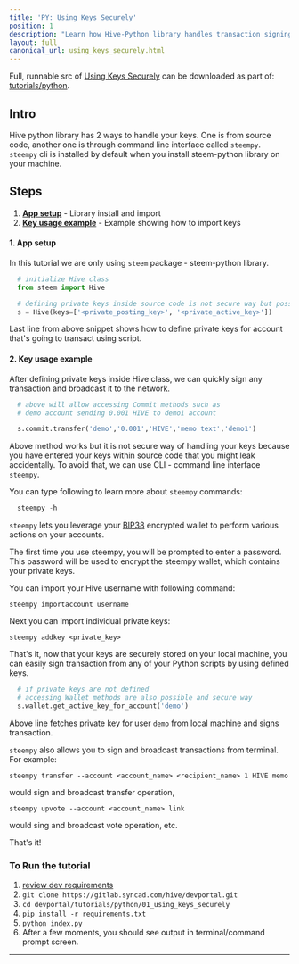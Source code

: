 ```yaml
---
title: 'PY: Using Keys Securely'
position: 1
description: "Learn how Hive-Python library handles transaction signing with user's key and how to securely manage your private keys."
layout: full
canonical_url: using_keys_securely.html
---              
```

<span class="fa-pull-left top-of-tutorial-repo-link"><span class="first-word">Full</span>, runnable src of [Using Keys Securely](https://gitlab.syncad.com/hive/devportal/-/tree/master/tutorials/python/tutorials/001_using_keys_securely) can be downloaded as part of: [tutorials/python](https://gitlab.syncad.com/hive/devportal/-/tree/master/tutorials/python).</span>
<br>



## Intro

Hive python library has 2 ways to handle your keys. One is from source code, another one is through command line interface called `steempy`. `steempy` cli is installed by default when you install steem-python library on your machine.

## Steps

1.  [**App setup**](#app-setup) - Library install and import
1.  [**Key usage example**](#example-list) - Example showing how to import keys

#### 1. App setup <a name="app-setup"></a>

In this tutorial we are only using `steem` package - steem-python library.

```python
  # initialize Hive class
  from steem import Hive

  # defining private keys inside source code is not secure way but possible
  s = Hive(keys=['<private_posting_key>', '<private_active_key>'])
```

Last line from above snippet shows how to define private keys for account that's going to transact using script.

#### 2. Key usage example <a name='example-list'></a>

After defining private keys inside Hive class, we can quickly sign any transaction and broadcast it to the network.

```python
  # above will allow accessing Commit methods such as
  # demo account sending 0.001 HIVE to demo1 account

  s.commit.transfer('demo','0.001','HIVE','memo text','demo1')
```

Above method works but it is not secure way of handling your keys because you have entered your keys within source code that you might leak accidentally. To avoid that, we can use CLI - command line interface `steempy`.

You can type following to learn more about `steempy` commands: 

```python
  steempy -h
```

`steempy` lets you leverage your [BIP38](https://bitcoinpaperwallet.com/bip38-password-encrypted-wallets/) encrypted wallet to perform various actions on your accounts.

The first time you use steempy, you will be prompted to enter a password. This password will be used to encrypt the steempy wallet, which contains your private keys.

You can import your Hive username with following command:

`steempy importaccount username`

Next you can import individual private keys:

`steempy addkey <private_key>`

That's it, now that your keys are securely stored on your local machine, you can easily sign transaction from any of your Python scripts by using defined keys.

```python
  # if private keys are not defined
  # accessing Wallet methods are also possible and secure way
  s.wallet.get_active_key_for_account('demo')
```

Above line fetches private key for user `demo` from local machine and signs transaction.

`steempy` also allows you to sign and broadcast transactions from terminal. For example:

`steempy transfer --account <account_name> <recipient_name> 1 HIVE memo`

would sign and broadcast transfer operation,

`steempy upvote --account <account_name> link`

would sing and broadcast vote operation, etc.

That's it!

### To Run the tutorial

1.  [review dev requirements](getting_started.html)
1.  `git clone https://gitlab.syncad.com/hive/devportal.git`
1.  `cd devportal/tutorials/python/01_using_keys_securely`
1.  `pip install -r requirements.txt`
1.  `python index.py`
1.  After a few moments, you should see output in terminal/command prompt screen.


---
